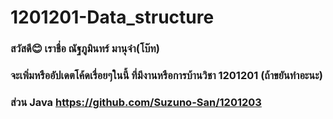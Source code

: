 # 1201201-Data_structure

### สวัสดี😊 เราชื่อ ณัฐภูมินทร์ มานุจำ(โบ๊ท)
### จะเพิ่มหรืออัปเดตโค้ดเรื่อยๆในนี้ ที่มีงานหรือการบ้านวิชา 1201201 (ถ้าขยันทำอะนะ)
### ส่วน Java https://github.com/Suzuno-San/1201203


